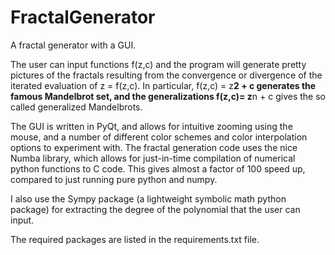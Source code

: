 # FractalGenerator
A fractal generator with a GUI.

The user can input functions f(z,c) and the program will generate pretty pictures of 
the fractals resulting from the convergence or divergence of the iterated evaluation
of z = f(z,c). In particular, f(z,c) = z**2 + c  generates the famous Mandelbrot set, 
and the generalizations f(z,c)= z**n + c gives the so called generalized Mandelbrots. 

The GUI is written in PyQt, and allows for intuitive zooming using the mouse, and a 
number of different color schemes and color interpolation options to experiment with. 
The fractal generation code uses the nice Numba library, which allows for just-in-time
compilation of numerical python functions to C code. This gives almost a factor of 100 
speed up, compared to just running pure python and numpy. 

I also use the Sympy package (a lightweight symbolic math python package) for extracting
the degree of the polynomial that the user can input. 

The required packages are listed in the requirements.txt file. 
